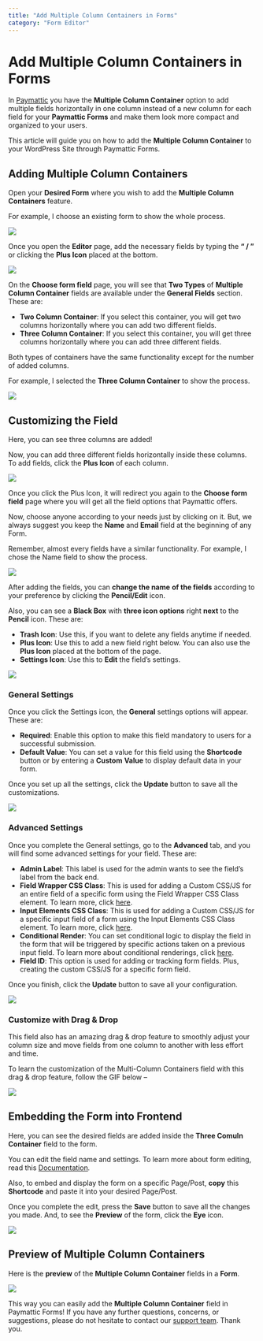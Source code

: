 ```yaml
---
title: "Add Multiple Column Containers in Forms"
category: "Form Editor"
---
```


# Add Multiple Column Containers in Forms

In [Paymattic](https://paymattic.com/) you have the **Multiple Column Container** option to add multiple fields horizontally in one column instead of a new column for each field for your **Paymattic Forms** and make them look more compact and organized to your users.

This article will guide you on how to add the **Multiple Column Container** to your WordPress Site through Paymattic Forms.

## Adding Multiple Column Containers

Open your **Desired Form** where you wish to add the **Multiple Column Containers** feature.

For example, I choose an existing form to show the whole process.

![](/images/form-editor/add-multiple-column-containers-in-forms/open-desired-form-scaled.webp)

Once you open the **Editor** page, add the necessary fields by typing the **“ / ”** or clicking the **Plus Icon** placed at the bottom.

![](/images/form-editor/add-multiple-column-containers-in-forms/type-22-22-or-click-2222-to-add-desired-fileds.webp)

On the **Choose form field** page, you will see that **Two Types** of **Multiple Column Container** fields are available under the **General Fields** section. These are:
- **Two Column Container**: If you select this container, you will get two columns horizontally where you can add two different fields.
- **Three Column Container**: If you select this container, you will get three columns horizontally where you can add three different fields.

Both types of containers have the same functionality except for the number of added columns.

For example, I selected the **Three Column Container** to show the process.

![](/images/form-editor/add-multiple-column-containers-in-forms/Three-Column-Container.webp)

## Customizing the Field

Here, you can see three columns are added!

Now, you can add three different fields horizontally inside these columns.
To add fields, click the **Plus Icon** of each column.

![](/images/form-editor/add-multiple-column-containers-in-forms/Added-Three-column-container.webp)

Once you click the Plus Icon, it will redirect you again to the **Choose form field** page where you will get all the field options that Paymattic offers.

Now, choose anyone according to your needs just by clicking on it.
But, we always suggest you keep the **Name** and **Email** field at the beginning of any Form.

Remember, almost every fields have a similar functionality. For example, I chose the Name field to show the process.

![](/images/form-editor/add-multiple-column-containers-in-forms/Choose-fields.webp)

After adding the fields, you can **change the name** **of the fields** according to your preference by clicking the **Pencil/Edit** icon.

Also, you can see a **Black Box** with **three icon options** right **next** to the **Pencil** icon.
These are:
- **Trash Icon**: Use this, if you want to delete any fields anytime if needed.
- **Plus Icon**: Use this to add a new field right below. You can also use the **Plus Icon** placed at the bottom of the page.
- **Settings Icon**: Use this to **Edit** the field’s settings.

![](/images/form-editor/add-multiple-column-containers-in-forms/Settings-icon-for-name-field.webp)

### General Settings

Once you click the Settings icon, the **General** settings options will appear. These are:
- **Required**: Enable this option to make this field mandatory to users for a successful submission.
- **Default Value**: You can set a value for this field using the **Shortcode** button or by entering a **Custom** **Value** to display default data in your form.

Once you set up all the settings, click the **Update** button to save all the customizations.

![](/images/form-editor/add-multiple-column-containers-in-forms/General-settings-tab-inside-a-field.webp)

### Advanced Settings

Once you complete the General settings, go to the **Advanced** tab, and you will find some advanced settings for your field. These are:
- **Admin Label**: This label is used for the admin wants to see the field’s label from the back end.
- **Field Wrapper CSS Class**: This is used for adding a Custom CSS/JS for an entire field of a specific form using the Field Wrapper CSS Class element. To learn more, click [here](/how-to-create-custom-css-js-in-wordpress-with-paymattic).
- **Input Elements CSS Class**: This is used for adding a Custom CSS/JS for a specific input field of a form using the Input Elements CSS Class element. To learn more, click [here](/how-to-create-custom-css-js-in-wordpress-with-paymattic).
- **Conditional Render**: You can set conditional logic to display the field in the form that will be triggered by specific actions taken on a previous input field. To learn more about conditional renderings, click [here](/how-to-use-conditional-logic-in-form-fields-with-paymattic).
- **Field ID**: This option is used for adding or tracking form fields. Plus, creating the custom CSS/JS for a specific form field.

Once you finish, click the **Update** button to save all your configuration.

![](/images/form-editor/add-multiple-column-containers-in-forms/Advanced-settings-tab-inside-a-field.webp)

### Customize with Drag &amp; Drop

This field also has an amazing drag &amp; drop feature to smoothly adjust your column size and move fields from one column to another with less effort and time.

To learn the customization of the Multi-Column Containers field with this drag &amp; drop feature, follow the GIF below –

![](/images/form-editor/add-multiple-column-containers-in-forms/Drag-Drop-feature-of-Multi-column-container-Gif.gif)

## Embedding the Form into Frontend

Here, you can see the desired fields are added inside the **Three Comuln Container** field to the form.

You can edit the field name and settings. To learn more about form editing, read this [Documentation](/how-to-edit-forms-in-wordpress-with-paymattic)*.*

Also, to embed and display the form on a specific Page/Post, **copy** this **Shortcode** and paste it into your desired Page/Post.

Once you complete the edit, press the **Save** button to save all the changes you made.
And, to see the **Preview** of the form, click the **Eye** icon.

![](/images/form-editor/add-multiple-column-containers-in-forms/Save-preview-and-shotcode-button-scaled.webp)

## Preview of Multiple Column Containers

Here is the **preview** of the **Multiple Column Container** fields in a **Form**.

![](/images/form-editor/add-multiple-column-containers-in-forms/Preview-of-Multiple-Column-Container.webp)

This way you can easily add the **Multiple Column Container** field in Paymattic Forms!
If you have any further questions, concerns, or suggestions, please do not hesitate to contact our [support team](https://wpmanageninja.com/support-tickets/). Thank you.